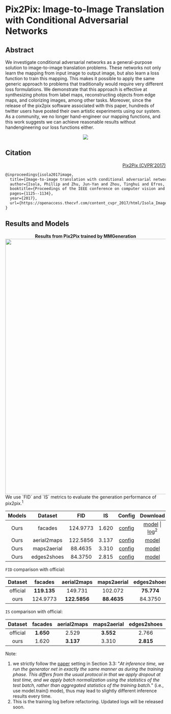 # Pix2Pix: Image-to-Image Translation with Conditional Adversarial Networks

## Abstract

<!-- [ABSTRACT] -->

We investigate conditional adversarial networks as a general-purpose solution to image-to-image translation problems. These networks not only learn the mapping from input image to output image, but also learn a loss function to train this mapping. This makes it possible to apply the same generic approach to problems that traditionally would require very different loss formulations. We demonstrate that this approach is effective at synthesizing photos from label maps, reconstructing objects from edge maps, and colorizing images, among other tasks. Moreover, since the release of the pix2pix software associated with this paper, hundreds of twitter users have posted their own artistic experiments using our system. As a community, we no longer hand-engineer our mapping functions, and this work suggests we can achieve reasonable results without handengineering our loss functions either.

<!-- [IMAGE] -->
<div align=center>
<img src="https://user-images.githubusercontent.com/28132635/143053385-1b03356d-43df-423b-88b2-7a82b73d2edd.JPG"/>
</div>

## Citation

<!-- [ALGORITHM] -->

<summary align="right"><a href="https://openaccess.thecvf.com/content_cvpr_2017/html/Isola_Image-To-Image_Translation_With_CVPR_2017_paper.html">Pix2Pix (CVPR'2017)</a></summary>

```latex
@inproceedings{isola2017image,
  title={Image-to-image translation with conditional adversarial networks},
  author={Isola, Phillip and Zhu, Jun-Yan and Zhou, Tinghui and Efros, Alexei A},
  booktitle={Proceedings of the IEEE conference on computer vision and pattern recognition},
  pages={1125--1134},
  year={2017},
  url={https://openaccess.thecvf.com/content_cvpr_2017/html/Isola_Image-To-Image_Translation_With_CVPR_2017_paper.html},
}
```

## Results and Models
<div align="center">
  <b> Results from Pix2Pix trained by MMGeneration</b>
  <br/>
  <img src="https://user-images.githubusercontent.com/22982797/114269080-4ff0ec00-9a37-11eb-92c4-1525864e0307.PNG" width="800"/>
</div>
We use `FID` and `IS` metrics to evaluate the generation performance of pix2pix.<sup>1</sup>

| Models |   Dataset   |   FID    |  IS   |                                                                     Config                                                                      |                                                                                                                     Download                                                                                                                     |
| :----: | :---------: | :------: | :---: | :---------------------------------------------------------------------------------------------------------------------------------------------: | :----------------------------------------------------------------------------------------------------------------------------------------------------------------------------------------------------------------------------------------------: |
|  Ours  |   facades   | 124.9773 | 1.620 |           [config](https://github.com/open-mmlab/mmgeneration/tree/master/configs/pix2pix/pix2pix_vanilla_unet_bn_facades_b1x1_80k.py)           |                [model](https://download.openmmlab.com/mmgen/pix2pix/refactor/pix2pix_vanilla_unet_bn_1x1_80k_facades_20210902_170442-c0958d50.pth)   \| [log](https://download.openmmlab.com/mmgen/pix2pix/pix2pix_vanilla_unet_bn_1x1_80k_facades_20210317_172625.log.json)<sup>2</sup>
|  Ours  | aerial2maps | 122.5856 | 3.137 |        [config](https://github.com/open-mmlab/mmgeneration/tree/master/configs/pix2pix/pix2pix_vanilla_unet_bn_aerial2maps_b1x1_220k.py)         |          [model](https://download.openmmlab.com/mmgen/pix2pix/refactor/pix2pix_vanilla_unet_bn_a2b_1x1_219200_maps_convert-bgr_20210902_170729-59a31517.pth)          |
|  Ours  | maps2aerial | 88.4635  | 3.310 |        [config](https://github.com/open-mmlab/mmgeneration/tree/master/configs/pix2pix/pix2pix_vanilla_unet_bn_maps2aerial_b1x1_220k.py)         |          [model](https://download.openmmlab.com/mmgen/pix2pix/refactor/pix2pix_vanilla_unet_bn_b2a_1x1_219200_maps_convert-bgr_20210902_170814-6d2eac4a.pth)          |
|  Ours  | edges2shoes | 84.3750  | 2.815 | [config](https://github.com/open-mmlab/mmgeneration/tree/master/configs/pix2pix/pix2pix_vanilla_unet_bn_wo_jitter_flip_edges2shoes_b1x4_190k.py) | [model](https://download.openmmlab.com/mmgen/pix2pix/refactor/pix2pix_vanilla_unet_bn_wo_jitter_flip_1x4_186840_edges2shoes_convert-bgr_20210902_170902-0c828552.pth) |


`FID` comparison with official:

| Dataset  |   facades   | aerial2maps  | maps2aerial | edges2shoes |   average    |
|:--------:|:-----------:|:------------:|:-----------:|:-----------:|:------------:|
| official | **119.135** |   149.731    |   102.072   | **75.774**  |   111.678    |
|   ours   |  124.9773   | **122.5856** | **88.4635** |   84.3750   | **105.1003** |

`IS` comparison with official:

| Dataset  |  facades  | aerial2maps | maps2aerial | edges2shoes |  average   |
|:--------:|:---------:|:-----------:|:-----------:|:-----------:|:----------:|
| official | **1.650** |    2.529    |  **3.552**  |    2.766    |   2.624    |
|   ours   |   1.620   |  **3.137**  |    3.310    |  **2.815**  | **2.7205** |

Note:
1. we strictly follow the [paper](http://openaccess.thecvf.com/content_cvpr_2017/papers/Isola_Image-To-Image_Translation_With_CVPR_2017_paper.pdf) setting in Section 3.3: "*At inference time, we run the generator net in exactly
the same manner as during the training phase. This differs
from the usual protocol in that we apply dropout at test time,
and we apply batch normalization using the statistics of
the test batch, rather than aggregated statistics of the training batch.*" (i.e., use model.train() mode), thus may lead to slightly different inference results every time.
2. This is the training log before refactoring. Updated logs will be released soon.
